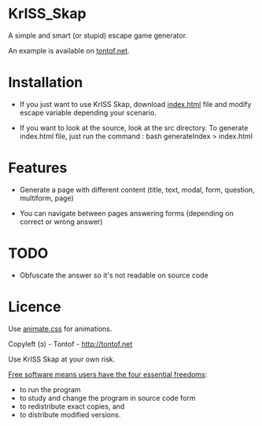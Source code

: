 KrISS_Skap
==========
A simple and smart (or stupid) escape game generator.

An example is available on [tontof.net](http://tontof.net/skap).

Installation
============
* If you just want to use KrISS Skap, download [index.html](https://raw.github.com/tontof/kriss_skap/master/index.html) file and modify escape variable depending your scenario.

* If you want to look at the source, look at the src directory.
To generate index.html file, just run the command :
bash generateIndex > index.html

Features
========
* Generate a page with different content (title, text, modal, form, question, multiform, page)

* You can navigate between pages answering forms (depending on correct or wrong answer)

TODO
====
* Obfuscate the answer so it's not readable on source code

Licence
=======
Use [animate.css](https://animate.style/) for animations.

Copyleft (ɔ) - Tontof - http://tontof.net

Use KrISS Skap at your own risk.

[Free software means users have the four essential freedoms](http://www.gnu.org/philosophy/philosophy.html):
* to run the program
* to study and change the program in source code form
* to redistribute exact copies, and
* to distribute modified versions.
